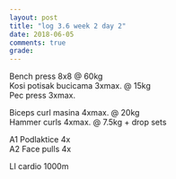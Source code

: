 ```yaml
---
layout: post
title: "log 3.6 week 2 day 2"
date: 2018-06-05
comments: true
grade:
---
```


Bench press 8x8 @ 60kg  
Kosi potisak bucicama 3xmax. @ 15kg  
Pec press 3xmax.  

Biceps curl masina 4xmax. @ 20kg  
Hammer curls 4xmax. @ 7.5kg + drop sets  

A1 Podlaktice 4x  
A2 Face pulls 4x  

LI cardio 1000m  
